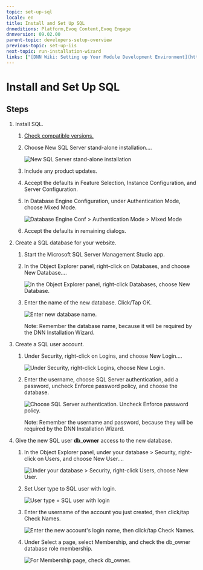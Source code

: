 ```yaml
---
topic: set-up-sql
locale: en
title: Install and Set Up SQL
dnneditions: Platform,Evoq Content,Evoq Engage
dnnversion: 09.02.00
parent-topic: developers-setup-overview
previous-topic: set-up-iis
next-topic: run-installation-wizard
links: ["[DNN Wiki: Setting up Your Module Development Environment](http://www.dnnsoftware.com/wiki/setting-up-your-module-development-environment)","[Setting up your DotNetNuke Module Development Environment by Chris Hammond](http://www.christoc.com/Tutorials/All-Tutorials/aid/1)","[DNN Community Blog: Installing DNN by Clinton Patterson](http://www.dnnsoftware.com/community-blog/cid/155070/installing-dnn)"]
---
```


# Install and Set Up SQL

## Steps

1.  Install SQL.
    1.  [Check compatible versions.](requirements)
    2.  Choose New SQL Server stand-alone installation....
        
          
        
        ![New SQL Server stand-alone installation](/images/scr-InstallSQL-1.png)
        
          
        
    3.  Include any product updates.
    4.  Accept the defaults in Feature Selection, Instance Configuration, and Server Configuration.
    5.  In Database Engine Configuration, under Authentication Mode, choose Mixed Mode.
        
          
        
        ![Database Engine Conf > Authentication Mode > Mixed Mode](/images/scr-InstallSQL-6.png)
        
          
        
    6.  Accept the defaults in remaining dialogs.
2.  Create a SQL database for your website.
    1.  Start the Microsoft SQL Server Management Studio app.
    2.  In the Object Explorer panel, right-click on Databases, and choose New Database....
        
          
        
        ![In the Object Explorer panel, right-click Databases, choose New Database.](/images/scr-SetupSQL-2.png)
        
          
        
    3.  Enter the name of the new database. Click/Tap OK.
        
          
        
        ![Enter new database name.](/images/scr-SetupSQL-3.png)
        
          
        
        Note: Remember the database name, because it will be required by the DNN Installation Wizard.
        

3.  Create a SQL user account.
    1.  Under Security, right-click on Logins, and choose New Login....
        
          
        
        ![Under Security, right-click Logins, choose New Login.](/images/scr-SetupSQL-4.png)
        
          
        
    2.  Enter the username, choose SQL Server authentication, add a password, uncheck Enforce password policy, and choose the database.
        
          
        
        ![Choose SQL Server authentication. Uncheck Enforce password policy.](/images/scr-SetupSQL-5.png)
        
          
        
        Note: Remember the username and password, because they will be required by the DNN Installation Wizard.
        

4.  Give the new SQL user **db_owner** access to the new database.
    1.  In the Object Explorer panel, under your database \> Security, right-click on Users, and choose New User....
        
          
        
        ![Under your database > Security, right-click Users, choose New User.](/images/scr-SetupSQL-6.png)
        
          
        
    2.  Set User type to SQL user with login.
        
          
        
        ![User type = SQL user with login](/images/scr-SetupSQL-7.png)
        
          
        
    3.  Enter the username of the account you just created, then click/tap Check Names.
        
          
        
        ![Enter the new account's login name, then click/tap Check Names.](/images/scr-SetupSQL-8.png)
        
          
        
    4.  Under Select a page, select Membership, and check the db_owner database role membership.
        
          
        
        ![For Membership page, check db_owner.](/images/scr-SetupSQL-10.png)